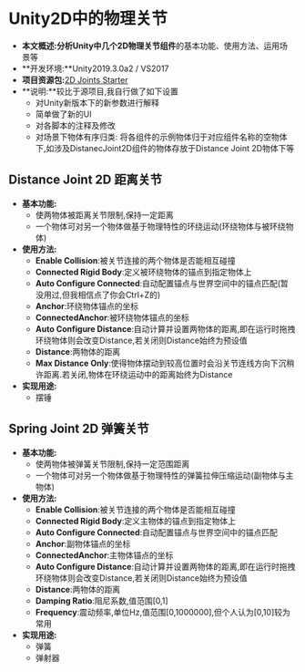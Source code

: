 # Unity2D中的物理关节
- **本文概述:**分析Unity中几个**2D物理关节组件**的基本功能、使用方法、运用场景等
- **开发环境:**Unity2019.3.0a2 / VS2017
- **项目资源包:**[2D Joints Starter](https://www.raywenderlich.com/1766-physics-joints-in-unity-2d)
- **说明:**较比于源项目,我自行做了如下设置
	- 对Unity新版本下的新参数进行解释
	- 简单做了新的UI
	- 对各脚本的注释及修改
	- 对场景下物体有序归类: 将各组件的示例物体归于对应组件名称的空物体下,如涉及DistanecJoint2D组件的物体存放于Distance Joint 2D物体下等

## Distance Joint 2D 距离关节
- **基本功能:**
	- 使两物体被距离关节限制,保持一定距离
	- 一个物体可对另一个物体做基于物理特性的环绕运动(环绕物体与被环绕物体)
- **使用方法:** 
	- **Enable Collision**:被关节连接的两个物体是否能相互碰撞
	- **Connected Rigid Body**:定义被环绕物体的锚点到指定物体上
	- **Auto Configure Connected**:自动配置锚点与世界空间中的锚点匹配(暂没用过,但我相信点了你会Ctrl+Z的)
	- **Anchor**:环绕物体锚点的坐标
	- **ConnectedAnchor**:被环绕物体锚点的坐标
	- **Auto Configure Distance**:自动计算并设置两物体的距离,即在运行时拖拽环绕物体则会改变Distance,若关闭则Distance始终为预设值
	- **Distance**:两物体的距离
	- **Max Distance Only**:使得物体摆动到较高位置时会沿关节连线方向下沉稍许距离.若关闭,物体在环绕运动中的距离始终为Distance
- **实现用途:**
	- 摆锤

## Spring Joint 2D 弹簧关节
- **基本功能:**
	- 使两物体被弹簧关节限制,保持一定范围距离
	- 一个物体可对另一个物体做基于物理特性的弹簧拉伸压缩运动(副物体与主物体)
- **使用方法:** 
	- **Enable Collision**:被关节连接的两个物体是否能相互碰撞
	- **Connected Rigid Body**:定义主物体的锚点到指定物体上
	- **Auto Configure Connected**:自动配置锚点与世界空间中的锚点匹配
	- **Anchor**:副物体锚点的坐标
	- **ConnectedAnchor**:主物体锚点的坐标
	- **Auto Configure Distance**:自动计算并设置两物体的距离,即在运行时拖拽环绕物体则会改变Distance,若关闭则Distance始终为预设值
	- **Distance**:两物体的距离
	- **Damping Ratio**:阻尼系数,值范围[0,1]
	- **Frequency**:震动频率,单位Hz,值范围[0,1000000],但个人认为[0,10]较为常用
- **实现用途:**
	- 弹簧
	- 弹射器